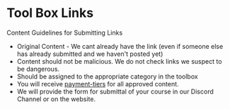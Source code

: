 # Tool Box Links

Content Guidelines for Submitting Links

* Original Content - We cant already have the link (even if someone else has already submitted and we haven't posted yet)
* Content should not be malicious. We do not check links we suspect to be dangerous.
* Should be assigned to the appropriate category in the toolbox
* You will receive [payment-tiers](../payment-tiers/ "mention") for all approved content.
* We will provide the form for submittal of your course in our Discord Channel or on the website.

